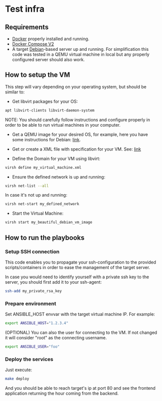 # Test infra

## Requirements

- [Docker](https://www.docker.com/) properly installed and running.
- [Docker Compose V2](https://docs.docker.com/compose/)
- A target [Debian](https://www.debian.org/)-based server up and running.
  For simplification this code was tested in a QEMU virtual machine in local
  but any properly configured server should also work.


## How to setup the VM

This step will vary depending on your operating system, but should be similar to:

- Get libvirt packages for your OS:

```sh
apt libvirt-clients libvirt-daemon-system
```

NOTE: You should carefully follow instructions and configure properly in order
to be able to run virtual machines in your computer.

- Get a QEMU image for your desired OS, for example, here you have some
  instructions for Debian: [link](https://wiki.debian.org/QEMU).

- Get or create a XML file with specification for your VM.
  See: [link](https://libvirt.org/formatdomain.html)

- Define the Domain for your VM using libvirt:

```sh
virsh define my_virtual_machine.xml
```

- Ensure the defined network is up and running:

```sh
virsh net-list --all
```

In case it's not up and running:

```sh
virsh net-start my_defined_network
```

- Start the Virtual Machine:

```sh
virsh start my_beautiful_debian_vm_image
```

## How to run the playbooks

### Setup SSH connection

This code enables you to propagate your ssh-configuration to the provided
scripts/containers in order to ease the management of the target server.

In case you would need to identify yourself with a private ssh key to the
server, you should first add it to your ssh-agent:

```sh
ssh-add my_private_rsa_key
```

### Prepare environment

Set ANSIBLE_HOST envvar with the target virtual machine IP. For example:

```sh
export ANSIBLE_HOST="1.2.3.4"
```

(OPTIONAL) You can also the user for connecting to the VM. If not changed it
will consider "root" as the connecting username.

```sh
export ANSIBLE_USER="foo"
```

### Deploy the services
Just execute:

```sh
make deploy
```

And you should be able to reach target's ip at port 80 and see the
frontend application returning the hour coming from the backend.
